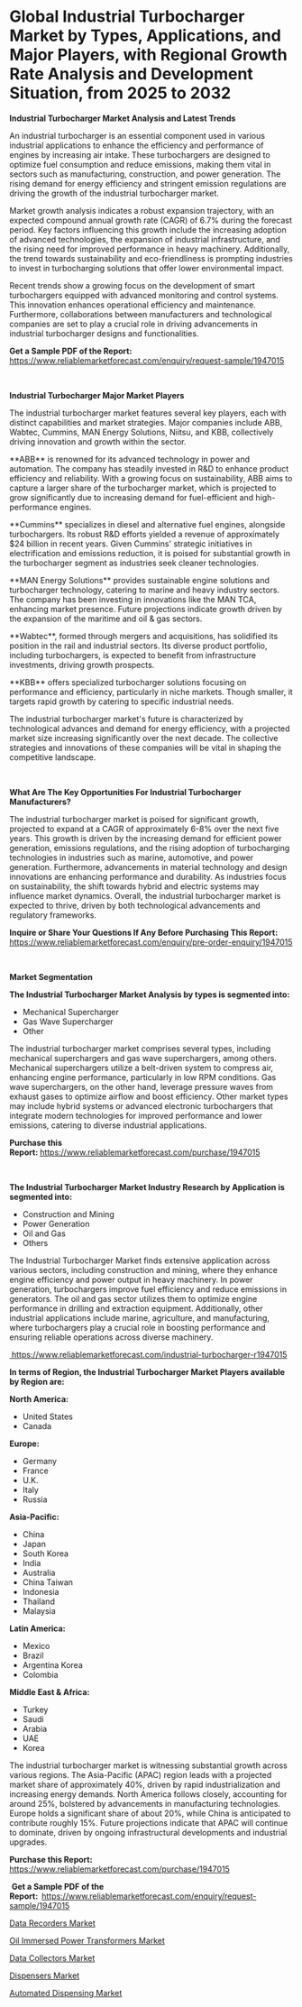 <p><h1>Global Industrial Turbocharger Market by Types, Applications, and Major Players, with Regional Growth Rate Analysis and Development Situation, from 2025 to 2032</h1></p><p><strong>Industrial Turbocharger Market Analysis and Latest Trends</strong></p>
<p><p>An industrial turbocharger is an essential component used in various industrial applications to enhance the efficiency and performance of engines by increasing air intake. These turbochargers are designed to optimize fuel consumption and reduce emissions, making them vital in sectors such as manufacturing, construction, and power generation. The rising demand for energy efficiency and stringent emission regulations are driving the growth of the industrial turbocharger market.</p><p>Market growth analysis indicates a robust expansion trajectory, with an expected compound annual growth rate (CAGR) of 6.7% during the forecast period. Key factors influencing this growth include the increasing adoption of advanced technologies, the expansion of industrial infrastructure, and the rising need for improved performance in heavy machinery. Additionally, the trend towards sustainability and eco-friendliness is prompting industries to invest in turbocharging solutions that offer lower environmental impact. </p><p>Recent trends show a growing focus on the development of smart turbochargers equipped with advanced monitoring and control systems. This innovation enhances operational efficiency and maintenance. Furthermore, collaborations between manufacturers and technological companies are set to play a crucial role in driving advancements in industrial turbocharger designs and functionalities.</p></p>
<p><strong>Get a Sample PDF of the Report:&nbsp;</strong> <a href="https://www.reliablemarketforecast.com/enquiry/request-sample/1947015?utm_campaign=1108&utm_medium=2&utm_source=Github&utm_content=ia&utm_term=10042025&utm_id=industrial-turbocharger">https://www.reliablemarketforecast.com/enquiry/request-sample/1947015</a></p>
<p>&nbsp;</p>
<p><strong>Industrial Turbocharger Major Market Players</strong></p>
<p><p>The industrial turbocharger market features several key players, each with distinct capabilities and market strategies. Major companies include ABB, Wabtec, Cummins, MAN Energy Solutions, Niitsu, and KBB, collectively driving innovation and growth within the sector.</p><p>**ABB** is renowned for its advanced technology in power and automation. The company has steadily invested in R&D to enhance product efficiency and reliability. With a growing focus on sustainability, ABB aims to capture a larger share of the turbocharger market, which is projected to grow significantly due to increasing demand for fuel-efficient and high-performance engines.</p><p>**Cummins** specializes in diesel and alternative fuel engines, alongside turbochargers. Its robust R&D efforts yielded a revenue of approximately $24 billion in recent years. Given Cummins' strategic initiatives in electrification and emissions reduction, it is poised for substantial growth in the turbocharger segment as industries seek cleaner technologies.</p><p>**MAN Energy Solutions** provides sustainable engine solutions and turbocharger technology, catering to marine and heavy industry sectors. The company has been investing in innovations like the MAN TCA, enhancing market presence. Future projections indicate growth driven by the expansion of the maritime and oil & gas sectors.</p><p>**Wabtec**, formed through mergers and acquisitions, has solidified its position in the rail and industrial sectors. Its diverse product portfolio, including turbochargers, is expected to benefit from infrastructure investments, driving growth prospects.</p><p>**KBB** offers specialized turbocharger solutions focusing on performance and efficiency, particularly in niche markets. Though smaller, it targets rapid growth by catering to specific industrial needs.</p><p>The industrial turbocharger market's future is characterized by technological advances and demand for energy efficiency, with a projected market size increasing significantly over the next decade. The collective strategies and innovations of these companies will be vital in shaping the competitive landscape.</p></p>
<p>&nbsp;</p>
<p><strong>What Are The Key Opportunities For Industrial Turbocharger Manufacturers?</strong></p>
<p><p>The industrial turbocharger market is poised for significant growth, projected to expand at a CAGR of approximately 6-8% over the next five years. This growth is driven by the increasing demand for efficient power generation, emissions regulations, and the rising adoption of turbocharging technologies in industries such as marine, automotive, and power generation. Furthermore, advancements in material technology and design innovations are enhancing performance and durability. As industries focus on sustainability, the shift towards hybrid and electric systems may influence market dynamics. Overall, the industrial turbocharger market is expected to thrive, driven by both technological advancements and regulatory frameworks.</p></p>
<p><strong>Inquire or Share Your Questions If Any Before Purchasing This Report:</strong> <a href="https://www.reliablemarketforecast.com/enquiry/pre-order-enquiry/1947015?utm_campaign=1108&utm_medium=2&utm_source=Github&utm_content=ia&utm_term=10042025&utm_id=industrial-turbocharger">https://www.reliablemarketforecast.com/enquiry/pre-order-enquiry/1947015</a></p>
<p>&nbsp;</p>
<p><strong>Market Segmentation</strong></p>
<p><strong>The Industrial Turbocharger Market Analysis by types is segmented into:</strong></p>
<p><ul><li>Mechanical Supercharger</li><li>Gas Wave Supercharger</li><li>Other</li></ul></p>
<p><p>The industrial turbocharger market comprises several types, including mechanical superchargers and gas wave superchargers, among others. Mechanical superchargers utilize a belt-driven system to compress air, enhancing engine performance, particularly in low RPM conditions. Gas wave superchargers, on the other hand, leverage pressure waves from exhaust gases to optimize airflow and boost efficiency. Other market types may include hybrid systems or advanced electronic turbochargers that integrate modern technologies for improved performance and lower emissions, catering to diverse industrial applications.</p></p>
<p><strong>Purchase this Report:&nbsp;</strong><a href="https://www.reliablemarketforecast.com/purchase/1947015?utm_campaign=1108&utm_medium=2&utm_source=Github&utm_content=ia&utm_term=10042025&utm_id=industrial-turbocharger">https://www.reliablemarketforecast.com/purchase/1947015</a></p>
<p>&nbsp;</p>
<p><strong>The Industrial Turbocharger Market Industry Research by Application is segmented into:</strong></p>
<p><ul><li>Construction and Mining</li><li>Power Generation</li><li>Oil and Gas</li><li>Others</li></ul></p>
<p><p>The Industrial Turbocharger Market finds extensive application across various sectors, including construction and mining, where they enhance engine efficiency and power output in heavy machinery. In power generation, turbochargers improve fuel efficiency and reduce emissions in generators. The oil and gas sector utilizes them to optimize engine performance in drilling and extraction equipment. Additionally, other industrial applications include marine, agriculture, and manufacturing, where turbochargers play a crucial role in boosting performance and ensuring reliable operations across diverse machinery.</p></p>
<p><a href="https://www.reliablemarketforecast.com/industrial-turbocharger-r1947015?utm_campaign=1108&utm_medium=2&utm_source=Github&utm_content=ia&utm_term=10042025&utm_id=industrial-turbocharger">&nbsp;https://www.reliablemarketforecast.com/industrial-turbocharger-r1947015</a></p>
<p><strong>In terms of Region, the Industrial Turbocharger Market Players available by Region are:</strong></p>
<p>
    <p> <strong> North America: </strong>
        <ul>
            <li>United States</li>
            <li>Canada</li>
        </ul>
        </p> 
    <p> <strong> Europe: </strong>
        <ul>
            <li>Germany</li>
            <li>France</li>
            <li>U.K.</li>
            <li>Italy</li>
            <li>Russia</li>
        </ul>
        </p> 
    <p> <strong> Asia-Pacific: </strong>
        <ul>
            <li>China</li>
            <li>Japan</li>
            <li>South Korea</li>
            <li>India</li>
            <li>Australia</li>
            <li>China Taiwan</li>
            <li>Indonesia</li>
            <li>Thailand</li>
            <li>Malaysia</li>
        </ul>
        </p> 
    <p> <strong> Latin America: </strong>
        <ul>
            <li>Mexico</li>
            <li>Brazil</li>
            <li>Argentina Korea</li>
            <li>Colombia</li>
        </ul>
        </p> 
    <p> <strong> Middle East & Africa: </strong>
        <ul>
            <li>Turkey</li>
            <li>Saudi</li>
            <li>Arabia</li>
            <li>UAE</li>
            <li>Korea</li>
        </ul>
    </p>
    </p>
<p><p>The industrial turbocharger market is witnessing substantial growth across various regions. The Asia-Pacific (APAC) region leads with a projected market share of approximately 40%, driven by rapid industrialization and increasing energy demands. North America follows closely, accounting for around 25%, bolstered by advancements in manufacturing technologies. Europe holds a significant share of about 20%, while China is anticipated to contribute roughly 15%. Future projections indicate that APAC will continue to dominate, driven by ongoing infrastructural developments and industrial upgrades.</p></p>
<p><strong>Purchase this Report: </strong><a href="https://www.reliablemarketforecast.com/purchase/1947015?utm_campaign=1108&utm_medium=2&utm_source=Github&utm_content=ia&utm_term=10042025&utm_id=industrial-turbocharger">https://www.reliablemarketforecast.com/purchase/1947015</a></p>
<p>&nbsp;<strong>Get a Sample PDF of the Report:&nbsp;&nbsp;</strong><a href="https://www.reliablemarketforecast.com/enquiry/request-sample/1947015?utm_campaign=1108&utm_medium=2&utm_source=Github&utm_content=ia&utm_term=10042025&utm_id=industrial-turbocharger">https://www.reliablemarketforecast.com/enquiry/request-sample/1947015</a></p>
<p><strong></strong></p>
<p><p><a href="https://github.com/Mayankdeswa/Market-Research-Report-List-1/blob/main/data-recorders-market.md?utm_campaign=1108&utm_medium=2&utm_source=Github&utm_content=ia&utm_term=10042025&utm_id=industrial-turbocharger">Data Recorders Market</a></p><p><a href="https://github.com/gackesaizaze/Market-Research-Report-List-1/blob/main/oil-immersed-power-transformers-market.md?utm_campaign=1108&utm_medium=2&utm_source=Github&utm_content=ia&utm_term=10042025&utm_id=industrial-turbocharger">Oil Immersed Power Transformers Market</a></p><p><a href="https://github.com/mafuzakirju/Market-Research-Report-List-1/blob/main/data-collectors-market.md?utm_campaign=1108&utm_medium=2&utm_source=Github&utm_content=ia&utm_term=10042025&utm_id=industrial-turbocharger">Data Collectors Market</a></p><p><a href="https://github.com/izetajhazuga/Market-Research-Report-List-1/blob/main/dispensers-market.md?utm_campaign=1108&utm_medium=2&utm_source=Github&utm_content=ia&utm_term=10042025&utm_id=industrial-turbocharger">Dispensers Market</a></p><p><a href="https://github.com/keolalelekr8/Market-Research-Report-List-1/blob/main/automated-dispensing-market.md?utm_campaign=1108&utm_medium=2&utm_source=Github&utm_content=ia&utm_term=10042025&utm_id=industrial-turbocharger">Automated Dispensing Market</a></p></p>
